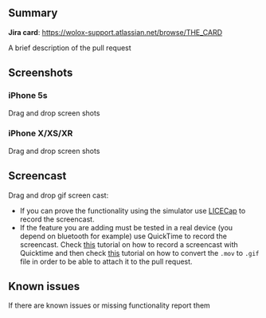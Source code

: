 ## Summary ##

**Jira card**: https://wolox-support.atlassian.net/browse/THE_CARD

A brief description of the pull request

## Screenshots ##

### iPhone 5s

Drag and drop screen shots

### iPhone X/XS/XR

Drag and drop screen shots

## Screencast ##

Drag and drop gif screen cast:
 * If you can prove the functionality using the simulator use [LICECap](http://www.cockos.com/licecap/) to record the screencast.
 * If the feature you are adding must be tested in a real device (you depend on bluetooth for example) use QuickTime to record the screencast. Check [this](http://www.tekrevue.com/tip/record-iphone-screen-quicktime/) tutorial on how to record a screencast with Quicktime and then check [this](https://gist.github.com/dergachev/4627207) tutorial on how to convert the `.mov` to `.gif` file in order to be able to attach it to the pull request.

## Known issues ##

If there are known issues or missing functionality report them
